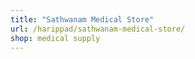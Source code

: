 ```yaml
---
title: "Sathwanam Medical Store"
url: /harippad/sathwanam-medical-store/
shop: medical supply
---
```

